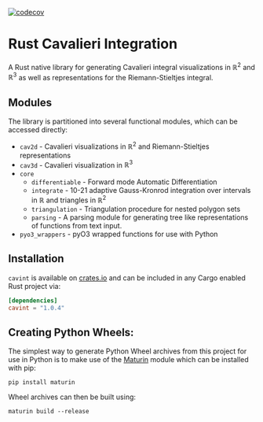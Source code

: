 [![codecov](https://codecov.io/gh/SkyeC0re/rust-cavalieri-integration/branch/main/graph/badge.svg?token=163Y6KZPIJ)](https://codecov.io/gh/SkyeC0re/rust-cavalieri-integration)

# Rust Cavalieri Integration

A Rust native library for generating Cavalieri integral visualizations in $\mathbb{R}^2$ and $\mathbb{R}^3$ as well as representations for the Riemann-Stieltjes integral.

## Modules

The library is partitioned into several functional modules, which can be accessed directly:

- `cav2d` - Cavalieri visualizations in $\mathbb{R}^2$ and Riemann-Stieltjes representations
- `cav3d` - Cavalieri visualization in $\mathbb{R}^3$
- `core`
    - `differentiable` - Forward mode Automatic Differentiation
    - `integrate` - 10-21 adaptive Gauss-Kronrod integration over intervals in $\mathbb{R}$ and triangles in $\mathbb{R}^2$
    - `triangulation` - Triangulation procedure for nested polygon sets
    - `parsing` - A parsing module for generating tree like representations of functions from text input.
- `pyo3_wrappers` - pyO3 wrapped functions for use with Python

## Installation

`cavint` is available on [crates.io](https://crates.io/) and can be included in any Cargo enabled Rust project via:

```toml
[dependencies]
cavint = "1.0.4"
```

## Creating Python Wheels:

The simplest way to generate Python Wheel archives from this project for use in Python is to make use of the [Maturin](https://github.com/PyO3/maturin) module which can be installed with pip:

```
pip install maturin
```

Wheel archives can then be built using:
```
maturin build --release
```
